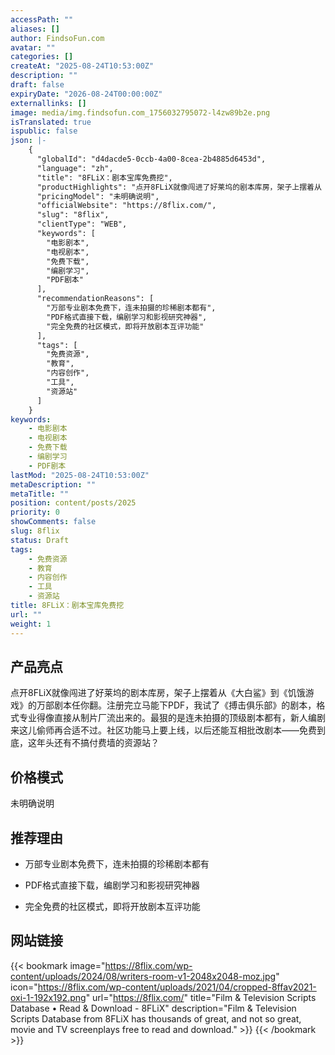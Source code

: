 ```yaml
---
accessPath: ""
aliases: []
author: FindsoFun.com
avatar: ""
categories: []
createAt: "2025-08-24T10:53:00Z"
description: ""
draft: false
expiryDate: "2026-08-24T00:00:00Z"
externallinks: []
image: media/img.findsofun.com_1756032795072-l4zw89b2e.png
isTranslated: true
ispublic: false
json: |-
    {
      "globalId": "d4dacde5-0ccb-4a00-8cea-2b4885d6453d",
      "language": "zh",
      "title": "8FLiX：剧本宝库免费挖",
      "productHighlights": "点开8FLiX就像闯进了好莱坞的剧本库房，架子上摆着从《大白鲨》到《饥饿游戏》的万部剧本任你翻。注册完立马能下PDF，我试了《搏击俱乐部》的剧本，格式专业得像直接从制片厂流出来的。最狠的是连未拍摄的顶级剧本都有，新人编剧来这儿偷师再合适不过。社区功能马上要上线，以后还能互相批改剧本——免费到底，这年头还有不搞付费墙的资源站？",
      "pricingModel": "未明确说明",
      "officialWebsite": "https://8flix.com/",
      "slug": "8flix",
      "clientType": "WEB",
      "keywords": [
        "电影剧本",
        "电视剧本",
        "免费下载",
        "编剧学习",
        "PDF剧本"
      ],
      "recommendationReasons": [
        "万部专业剧本免费下，连未拍摄的珍稀剧本都有",
        "PDF格式直接下载，编剧学习和影视研究神器",
        "完全免费的社区模式，即将开放剧本互评功能"
      ],
      "tags": [
        "免费资源",
        "教育",
        "内容创作",
        "工具",
        "资源站"
      ]
    }
keywords:
    - 电影剧本
    - 电视剧本
    - 免费下载
    - 编剧学习
    - PDF剧本
lastMod: "2025-08-24T10:53:00Z"
metaDescription: ""
metaTitle: ""
position: content/posts/2025
priority: 0
showComments: false
slug: 8flix
status: Draft
tags:
    - 免费资源
    - 教育
    - 内容创作
    - 工具
    - 资源站
title: 8FLiX：剧本宝库免费挖
url: ""
weight: 1
---
```

## 产品亮点
点开8FLiX就像闯进了好莱坞的剧本库房，架子上摆着从《大白鲨》到《饥饿游戏》的万部剧本任你翻。注册完立马能下PDF，我试了《搏击俱乐部》的剧本，格式专业得像直接从制片厂流出来的。最狠的是连未拍摄的顶级剧本都有，新人编剧来这儿偷师再合适不过。社区功能马上要上线，以后还能互相批改剧本——免费到底，这年头还有不搞付费墙的资源站？

## 价格模式
<!--more-->未明确说明

## 推荐理由
- 万部专业剧本免费下，连未拍摄的珍稀剧本都有

- PDF格式直接下载，编剧学习和影视研究神器

- 完全免费的社区模式，即将开放剧本互评功能

## 网站链接
{{< bookmark image="https://8flix.com/wp-content/uploads/2024/08/writers-room-v1-2048x2048-moz.jpg" icon="https://8flix.com/wp-content/uploads/2021/04/cropped-8ffav2021-oxi-1-192x192.png" url="https://8flix.com/" title="Film & Television Scripts Database • Read & Download - 8FLiX" description="Film & Television Scripts Database from 8FLiX has thousands of great, and not so great, movie and TV screenplays free to read and download." >}}
{{< /bookmark >}}

